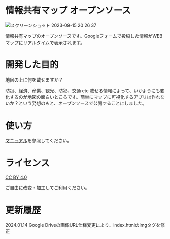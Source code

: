 # 情報共有マップ オープンソース
![スクリーンショット 2023-09-15 20 26 37](https://github.com/linkevery2s/share_information_map/assets/23306970/0e8343fd-3411-43eb-b1f3-5a4ad1ff745c)

情報共有マップのオープンソースです。Googleフォームで投稿した情報がWEBマップにリアルタイムで表示されます。

# 開発した目的
地図の上に何を載せますか？

防災、経済、産業、観光、防犯、交通 etc 載せる情報によって、いかようにも変化するのが地図の面白いところです。簡単にマップに可視化するアプリは作れないか？という発想のもと、オープンソースで公開することにしました。

# 使い方
[マニュアル](https://github.com/linkevery2s/share_information_map/blob/main/manual.pdf)を参照してください。

# ライセンス

[CC BY 4.0](https://creativecommons.org/licenses/by/4.0/deed.ja)

ご自由に改変・加工してご利用ください。

# 更新履歴
2024.01.14 Google Driveの画像URL仕様変更により、index.htmlのimgタグを修正
